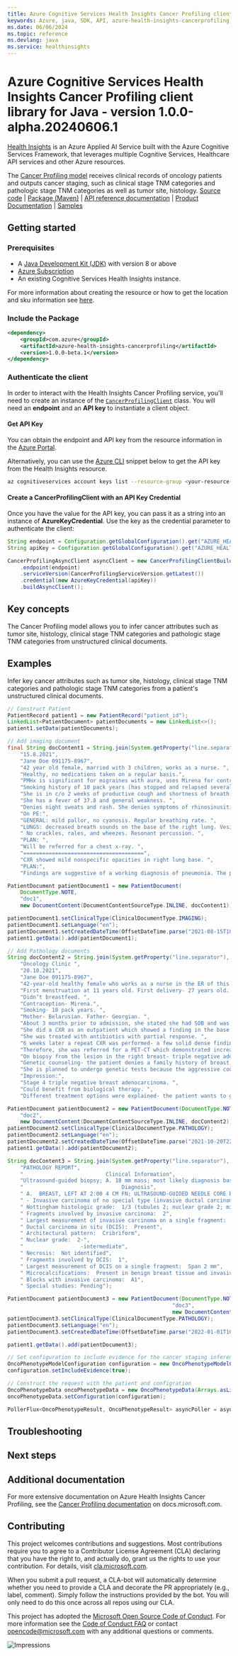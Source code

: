 ```yaml
---
title: Azure Cognitive Services Health Insights Cancer Profiling client library for Java
keywords: Azure, java, SDK, API, azure-health-insights-cancerprofiling, healthinsights
ms.date: 06/06/2024
ms.topic: reference
ms.devlang: java
ms.service: healthinsights
---
```

# Azure Cognitive Services Health Insights Cancer Profiling client library for Java - version 1.0.0-alpha.20240606.1 


[Health Insights][health_insights] is an Azure Applied AI Service built with the Azure Cognitive Services Framework, that leverages multiple Cognitive Services, Healthcare API services and other Azure resources.

The [Cancer Profiling model][cancer_profiling_docs] receives clinical records of oncology patients and outputs cancer staging, such as clinical stage TNM categories and pathologic stage TNM categories as well as tumor site, histology.
[Source code][source_code] | [Package (Maven)][package] | [API reference documentation][cancer_profiling_api_documentation] | [Product Documentation][product_documentation] | [Samples][samples_location]


## Getting started

### Prerequisites

- A [Java Development Kit (JDK)][jdk_link] with version 8 or above
- [Azure Subscription][azure_subscription]
- An existing Cognitive Services Health Insights instance.

For more information about creating the resource or how to get the location and sku information see [here][cognitive_resource_cli].

### Include the Package

[//]: # ({x-version-update-start;com.azure:azure-health-insights-cancerprofiling;current})

```xml
<dependency>
    <groupId>com.azure</groupId>
    <artifactId>azure-health-insights-cancerprofiling</artifactId>
    <version>1.0.0-beta.1</version>
</dependency>
```

[//]: # ({x-version-update-end})

### Authenticate the client

In order to interact with the Health Insights Cancer Profiling service, you'll need to create an instance of the [`CancerProfilingClient`][cancer_profiling_client_class] class. You will need an **endpoint** and an **API key** to instantiate a client object.  

#### Get API Key

You can obtain the endpoint and API key from the resource information in the [Azure Portal][azure_portal].

Alternatively, you can use the [Azure CLI][azure_cli] snippet below to get the API key from the Health Insights resource.

```bash
az cognitiveservices account keys list --resource-group <your-resource-group-name> --name <your-resource-name>
```

#### Create a CancerProfilingClient with an API Key Credential

Once you have the value for the API key, you can pass it as a string into an instance of **AzureKeyCredential**. Use the key as the credential parameter to authenticate the client:

```Java com.azure.health.insights.cancerprofiling.buildasyncclient
String endpoint = Configuration.getGlobalConfiguration().get("AZURE_HEALTH_INSIGHTS_ENDPOINT");
String apiKey = Configuration.getGlobalConfiguration().get("AZURE_HEALTH_INSIGHTS_API_KEY");

CancerProfilingAsyncClient asyncClient = new CancerProfilingClientBuilder()
    .endpoint(endpoint)
    .serviceVersion(CancerProfilingServiceVersion.getLatest())
    .credential(new AzureKeyCredential(apiKey))
    .buildAsyncClient();
```

## Key concepts

The Cancer Profiling model allows you to infer cancer attributes such as tumor site, histology, clinical stage TNM categories and pathologic stage TNM categories from unstructured clinical documents.

## Examples

Infer key cancer attributes such as tumor site, histology, clinical stage TNM categories and pathologic stage TNM categories from a patient's unstructured clinical documents.
<!--
- [SampleInferCancerProfile.java](https://github.com/Azure/azure-sdk-for-java/blob/main/sdk/healthinsights/azure-health-insights-cancerprofiling/src/samples/java/com/azure/health/insights/cancerprofiling/SampleInferCancerProfile.java).
-->

```Java com.azure.health.insights.cancerprofiling.infercancerprofile
// Construct Patient
PatientRecord patient1 = new PatientRecord("patient_id");
LinkedList<PatientDocument> patientDocuments = new LinkedList<>();
patient1.setData(patientDocuments);

// Add imaging document
final String docContent1 = String.join(System.getProperty("line.separator"),
    "15.8.2021",
    "Jane Doe 091175-8967",
    "42 year old female, married with 3 children, works as a nurse. ",
    "Healthy, no medications taken on a regular basis.",
    "PMHx is significant for migraines with aura, uses Mirena for contraception.",
    "Smoking history of 10 pack years (has stopped and relapsed several times).",
    "She is in c/o 2 weeks of productive cough and shortness of breath.",
    "She has a fever of 37.8 and general weakness. ",
    "Denies night sweats and rash. She denies symptoms of rhinosinusitis, asthma, and heartburn. ",
    "On PE:",
    "GENERAL: mild pallor, no cyanosis. Regular breathing rate. ",
    "LUNGS: decreased breath sounds on the base of the right lung. Vesicular breathing.",
    " No crackles, rales, and wheezes. Resonant percussion. ",
    "PLAN: ",
    "Will be referred for a chest x-ray. ",
    "======================================",
    "CXR showed mild nonspecific opacities in right lung base. ",
    "PLAN:",
    "Findings are suggestive of a working diagnosis of pneumonia. The patient is referred to a follow-up CXR in 2 weeks.");

PatientDocument patientDocument1 = new PatientDocument(
    DocumentType.NOTE,
    "doc1",
    new DocumentContent(DocumentContentSourceType.INLINE, docContent1));

patientDocument1.setClinicalType(ClinicalDocumentType.IMAGING);
patientDocument1.setLanguage("en");
patientDocument1.setCreatedDateTime(OffsetDateTime.parse("2021-08-15T10:15:30+01:00"));
patient1.getData().add(patientDocument1);

// Add Pathology documents
String docContent2 = String.join(System.getProperty("line.separator"),
    "Oncology Clinic ",
    "20.10.2021",
    "Jane Doe 091175-8967",
    "42-year-old healthy female who works as a nurse in the ER of this hospital. ",
    "First menstruation at 11 years old. First delivery- 27 years old. She has 3 children.",
    "Didn’t breastfeed. ",
    "Contraception- Mirena.",
    "Smoking- 10 pack years. ",
    "Mother- Belarusian. Father- Georgian. ",
    "About 3 months prior to admission, she stated she had SOB and was febrile. ",
    "She did a CXR as an outpatient which showed a finding in the base of the right lung- possibly an infiltrate.",
    "She was treated with antibiotics with partial response. ",
    "6 weeks later a repeat CXR was performed- a few solid dense findings in the right lung. ",
    "Therefore, she was referred for a PET-CT which demonstrated increased uptake in the right breast, lymph nodes on the right a few areas in the lungs and liver. ",
    "On biopsy from the lesion in the right breast- triple negative adenocarcinoma. Genetic testing has not been done thus far. ",
    "Genetic counseling- the patient denies a family history of breast, ovary, uterus, and prostate cancer. Her mother has chronic lymphocytic leukemia (CLL). ",
    "She is planned to undergo genetic tests because the aggressive course of the disease, and her young age. ",
    "Impression:",
    "Stage 4 triple negative breast adenocarcinoma. ",
    "Could benefit from biological therapy. ",
    "Different treatment options were explained- the patient wants to get a second opinion.");

PatientDocument patientDocument2 = new PatientDocument(DocumentType.NOTE,
    "doc2",
    new DocumentContent(DocumentContentSourceType.INLINE, docContent2));
patientDocument2.setClinicalType(ClinicalDocumentType.PATHOLOGY);
patientDocument2.setLanguage("en");
patientDocument2.setCreatedDateTime(OffsetDateTime.parse("2021-10-20T22:00:00.00Z"));
patient1.getData().add(patientDocument2);

String docContent3 = String.join(System.getProperty("line.separator"),
    "PATHOLOGY REPORT",
    "                          Clinical Information",
    "Ultrasound-guided biopsy; A. 18 mm mass; most likely diagnosis based on imaging:  IDC",
    "                               Diagnosis",
    " A.  BREAST, LEFT AT 2:00 4 CM FN; ULTRASOUND-GUIDED NEEDLE CORE BIOPSIES:",
    " - Invasive carcinoma of no special type (invasive ductal carcinoma), grade 1",
    " Nottingham histologic grade:  1/3 (tubules 2; nuclear grade 2; mitotic rate 1; total score;  5/9)",
    " Fragments involved by invasive carcinoma:  2",
    " Largest measurement of invasive carcinoma on a single fragment:  7 mm",
    " Ductal carcinoma in situ (DCIS):  Present",
    " Architectural pattern:  Cribriform",
    " Nuclear grade:  2-",
    "                  -intermediate",
    " Necrosis:  Not identified",
    " Fragments involved by DCIS:  1",
    " Largest measurement of DCIS on a single fragment:  Span 2 mm",
    " Microcalcifications:  Present in benign breast tissue and invasive carcinoma",
    " Blocks with invasive carcinoma:  A1",
    " Special studies: Pending");

PatientDocument patientDocument3 = new PatientDocument(DocumentType.NOTE,
                                                    "doc3",
                                                    new DocumentContent(DocumentContentSourceType.INLINE, docContent3));
patientDocument3.setClinicalType(ClinicalDocumentType.PATHOLOGY);
patientDocument3.setLanguage("en");
patientDocument3.setCreatedDateTime(OffsetDateTime.parse("2022-01-01T10:15:30+01:00"));

patient1.getData().add(patientDocument3);

// Set configuration to include evidence for the cancer staging inferences
OncoPhenotypeModelConfiguration configuration = new OncoPhenotypeModelConfiguration();
configuration.setIncludeEvidence(true);

// Construct the request with the patient and configration
OncoPhenotypeData oncoPhenotypeData = new OncoPhenotypeData(Arrays.asList(patient1));
oncoPhenotypeData.setConfiguration(configuration);

PollerFlux<OncoPhenotypeResult, OncoPhenotypeResult> asyncPoller = asyncClient.beginInferCancerProfile(oncoPhenotypeData);
```

## Troubleshooting

## Next steps
<!--
This code sample show common scenario operation with the Azure Health Insights Cancer Profiling library. More samples can be found under the [samples](https://github.com/Azure/azure-sdk-for-java/blob/main/sdk/healthinsights/azure-health-insights-cancerprofiling/src/samples/java/com/azure/health/insights/) directory.
-->

## Additional documentation
For more extensive documentation on Azure Health Insights Cancer Profiling, see the [Cancer Profiling documentation][cancer_profiling_docs] on docs.microsoft.com.
## Contributing

This project welcomes contributions and suggestions. Most contributions require you to agree to a Contributor License Agreement (CLA) declaring that you have the right to, and actually do, grant us the rights to use your contribution. For details, visit [cla.microsoft.com][cla].

When you submit a pull request, a CLA-bot will automatically determine whether you need to provide a CLA and decorate the PR appropriately (e.g., label, comment). Simply follow the instructions provided by the bot. You will only need to do this once across all repos using our CLA.

This project has adopted the [Microsoft Open Source Code of Conduct][code_of_conduct]. For more information see the [Code of Conduct FAQ][coc_faq] or contact [opencode@microsoft.com][coc_contact] with any additional questions or comments.

<!-- LINKS -->
[cla]: https://cla.microsoft.com
[code_of_conduct]: https://opensource.microsoft.com/codeofconduct/
[coc_faq]: https://opensource.microsoft.com/codeofconduct/faq/
[coc_contact]: mailto:opencode@microsoft.com
[azure_subscription]: https://azure.microsoft.com/free/
[cognitive_resource_cli]: /azure/cognitive-services/cognitive-services-apis-create-account-cli
[jdk_link]: /java/azure/jdk/?view=azure-java-stable

[health_insights]: https://learn.microsoft.com/azure/azure-health-insights/overview
[azure_cli]: /cli/azure
[azure_portal]: https://portal.azure.com
[cancer_profiling_docs]: https://learn.microsoft.com/azure/azure-health-insights/oncophenotype/overview
[cancer_profiling_client_class]: https://github.com/Azure/azure-sdk-for-java/blob/main/sdk/healthinsights/azure-health-insights-cancerprofiling/src/main/java/com/azure/health/insights/cancerprofiling/CancerProfilingClient.java
[package]: https://central.sonatype.com/artifact/com.azure/azure-health-insights-cancerprofiling
[source_code]: https://github.com/Azure/azure-sdk-for-java/tree/main/sdk/healthinsights/azure-health-insights-cancerprofiling/src
[cancer_profiling_api_documentation]: https://learn.microsoft.com/rest/api/cognitiveservices/healthinsights/onco-phenotype
[product_documentation]: https://learn.microsoft.com/azure/azure-health-insights/oncophenotype/
[samples_location]: https://github.com/Azure/azure-sdk-for-java/tree/main/sdk/healthinsights/azure-health-insights-cancerprofiling/src/samples/
![Impressions](https://azure-sdk-impressions.azurewebsites.net/api/impressions/azure-sdk-for-java%2Fsdk%healthinsights%2Fazure-health-insights-cancerprofiling%2FREADME.png)

